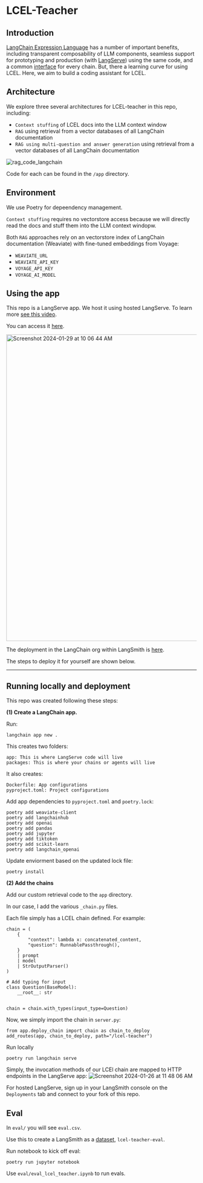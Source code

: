 # LCEL-Teacher

## Introduction

[LangChain Expression Language](https://python.langchain.com/docs/expression_language/) has a number of important benefits, including transparent composability of LLM components, seamless support for prototyping and production (with [LangServe](https://python.langchain.com/docs/langserve)) using the same code, and a common [interface](https://python.langchain.com/docs/expression_language/interface) for every chain. But, there a learning curve for using LCEL. Here, we aim to build a coding assistant for LCEL. 

## Architecture

We explore three several architectures for LCEL-teacher in this repo, including:

* `Context stuffing` of LCEL docs into the LLM context window
* `RAG` using retrieval from a vector databases of all LangChain documentation  
* `RAG using multi-question and answer generation` using retrieval from a vector databases of all LangChain documentation  

![rag_code_langchain](https://github.com/langchain-ai/lcel-teacher/assets/122662504/1765a68b-e143-42be-8d1a-cefc177aa66f)

Code for each can be found in the `/app` directory.

## Environment 

We use Poetry for depeendency management. 
 
`Context stuffing` requires no vectorstore access because we will directly read the docs and stuff them into the LLM context windopw.
 
Both `RAG` approaches rely on an vectorstore index of LangChain documentation (Weaviate) with fine-tuned embeddings from Voyage:

* `WEAVIATE_URL`
* `WEAVIATE_API_KEY`
* `VOYAGE_API_KEY`
* `VOYAGE_AI_MODEL`

## Using the app

This repo is a LangServe app. We host it using hosted LangServe. To learn more [see this video](https://www.youtube.com/watch?v=EhlPDL4QrWY).

You can access it [here](https://lcel-teacher-07fb6cd4e0815e64acb318d410f74a37-ffoprvkqsa-uc.a.run.app/lcel-teacher/playground/).

<img width="812" alt="Screenshot 2024-01-29 at 10 06 44 AM" src="https://github.com/langchain-ai/lcel-teacher/assets/122662504/eb49c291-a00b-460f-a0fe-7b6a4cba21e5">

The deployment in the LangChain org within LangSmith is [here](https://smith.langchain.com/o/ebbaf2eb-769b-4505-aca2-d11de10372a4/host/2ef29f66-e508-4a7a-8a22-8d5ef997f985).

The steps to deploy it for yourself are shown below.

--- 

## Running locally and deployment

This repo was created following these steps:

**(1) Create a LangChain app.**

Run:
```
langchain app new .  
```

This creates two folders:
```
app: This is where LangServe code will live
packages: This is where your chains or agents will live
```

It also creates:
```
Dockerfile: App configurations
pyproject.toml: Project configurations
```

Add app dependencies to `pyproject.toml` and `poetry.lock`:
```
poetry add weaviate-client
poetry add langchainhub
poetry add openai
poetry add pandas
poetry add jupyter
poetry add tiktoken
poetry add scikit-learn
poetry add langchain_openai
```

Update enviorment based on the updated lock file:
```
poetry install
```

**(2) Add the chains**

Add our custom retrieval code to the `app` directory.

In our case, I add the various `_chain.py` files.

Each file simply has a LCEL chain defined. For example:

```
chain = (
    {
        "context": lambda x: concatenated_content,
        "question": RunnablePassthrough(),
    }
    | prompt
    | model
    | StrOutputParser()
)

# Add typing for input
class Question(BaseModel):
    __root__: str


chain = chain.with_types(input_type=Question)
```

Now, we simply import the chain in `server.py`:
```
from app.deploy_chain import chain as chain_to_deploy
add_routes(app, chain_to_deploy, path="/lcel-teacher")
```

Run locally
```
poetry run langchain serve
```

Simply, the invocation methods of our LCEl chain are mapped to HTTP endpoints in the LangServe app:
![Screenshot 2024-01-26 at 11 48 06 AM](https://github.com/langchain-ai/lcel-teacher/assets/122662504/46c4f65b-1719-4212-b450-142062fd0d5b)

For hosted LangServe, sign up in your LangSmith console on the `Deployments` tab and connect to your fork of this repo.

## Eval

In `eval/` you will see `eval.csv`.

Use this to create a LangSmith as a [dataset](https://smith.langchain.com/public/3b0fe661-e3ed-4d84-9d88-96c7ee8c4a2d/d), `lcel-teacher-eval`.

Run notebook to kick off eval:
```
poetry run jupyter notebook
```

Use `eval/eval_lcel_teacher.ipynb` to run evals.
